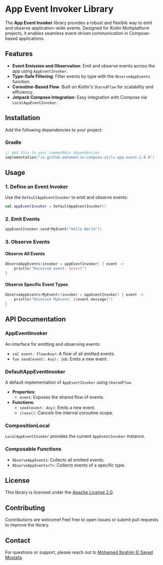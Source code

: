
# App Event Invoker Library

The **App Event Invoker** library provides a robust and flexible way to emit and observe application-wide events. Designed for Kotlin Multiplatform projects, it enables seamless event-driven communication in Compose-based applications.

## Features

- **Event Emission and Observation**: Emit and observe events across the app using `AppEventInvoker`.
- **Type-Safe Filtering**: Filter events by type with the `ObserveAppEvents` function.
- **Coroutine-Based Flow**: Built on Kotlin's `SharedFlow` for scalability and efficiency.
- **Jetpack Compose Integration**: Easy integration with Compose via `LocalAppEventInvoker`.

## Installation

Add the following dependencies to your project:

### Gradle
```kotlin
// Add this to your commonMain dependencies
implementation("io.github.mohamed-ie:compose-utils-app-event:1.0.0")
```

## Usage

### 1. Define an Event Invoker

Use the `DefaultAppEventInvoker` to emit and observe events:

```kotlin
val appEventInvoker = DefaultAppEventInvoker()
```

### 2. Emit Events

```kotlin
appEventInvoker.send(MyEvent("Hello World"))
```

### 3. Observe Events

#### Observe All Events

```kotlin
ObserveAppEvents(invoker = appEventInvoker) { event ->
    println("Received event: $event")
}
```

#### Observe Specific Event Types

```kotlin
ObserveAppEvents<MyEvent>(invoker = appEventInvoker) { event ->
    println("Received MyEvent: ${event.message}")
}
```

## API Documentation

### AppEventInvoker

An interface for emitting and observing events:

- `val event: Flow<Any>`: A flow of all emitted events.
- `fun send(event: Any): Job`: Emits a new event.

### DefaultAppEventInvoker

A default implementation of `AppEventInvoker` using `SharedFlow`.

- **Properties**:
    - `event`: Exposes the shared flow of events.
- **Functions**:
    - `send(event: Any)`: Emits a new event.
    - `close()`: Cancels the internal coroutine scope.

### CompositionLocal

`LocalAppEventInvoker` provides the current `AppEventInvoker` instance.

### Composable Functions

- `ObserveAppEvents`: Collects all emitted events.
- `ObserveAppEvents<T>`: Collects events of a specific type.

## License

This library is licensed under the [Apache License 2.0](../../LICENSE).

## Contributing

Contributions are welcome! Feel free to open issues or submit pull requests to improve the library.

## Contact

For questions or support, please reach out to [Mohamed Ibrahim El Sayed Mostafa](mailto:mohamed@example.com).